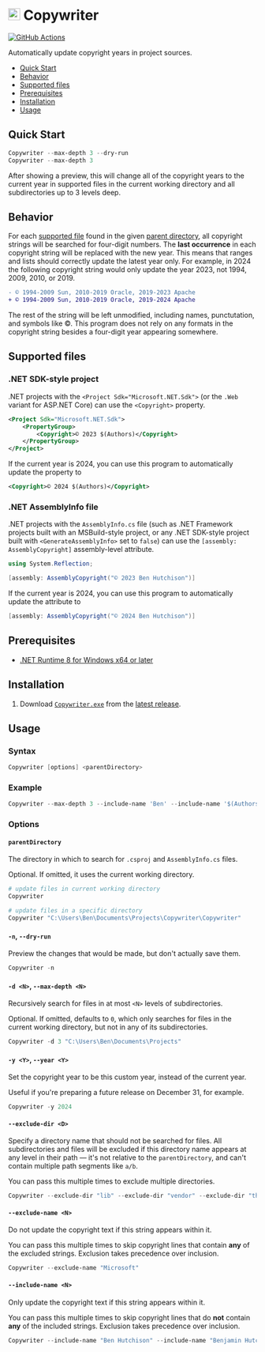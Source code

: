 <img src="https://raw.githubusercontent.com/Aldaviva/Copywriter/master/Copywriter/%C2%A9.ico" height="24" alt="©"> Copywriter
===

[![GitHub Actions](https://img.shields.io/github/actions/workflow/status/Aldaviva/Copywriter/dotnet.yml?branch=master&logo=github)](https://github.com/Aldaviva/Copywriter/actions/workflows/dotnet.yml)

Automatically update copyright years in project sources.

<!-- MarkdownTOC autolink="true" bracket="round" autoanchor="false" levels="1,2" -->

- [Quick Start](#quick-start)
- [Behavior](#behavior)
- [Supported files](#supported-files)
- [Prerequisites](#prerequisites)
- [Installation](#installation)
- [Usage](#usage)

<!-- /MarkdownTOC -->

## Quick Start
```ps1
Copywriter --max-depth 3 --dry-run
Copywriter --max-depth 3
```

After showing a preview, this will change all of the copyright years to the current year in supported files in the current working directory and all subdirectories up to 3 levels deep.

## Behavior

For each [supported file](#supported-files) found in the given [parent directory](#parentdirectory), all copyright strings will be searched for four-digit numbers. The **last occurrence** in each copyright string will be replaced with the new year. This means that ranges and lists should correctly update the latest year only. For example, in 2024 the following copyright string would only update the year 2023, not 1994, 2009, 2010, or 2019.

```diff
- © 1994-2009 Sun, 2010-2019 Oracle, 2019-2023 Apache
+ © 1994-2009 Sun, 2010-2019 Oracle, 2019-2024 Apache
```

The rest of the string will be left unmodified, including names, punctutation, and symbols like ©. This program does not rely on any formats in the copyright string besides a four-digit year appearing somewhere.

## Supported files

### .NET SDK-style project

.NET projects with the `<Project Sdk="Microsoft.NET.Sdk">` (or the `.Web` variant for ASP.NET Core) can use the `<Copyright>` property.

```xml
<Project Sdk="Microsoft.NET.Sdk">
    <PropertyGroup>
        <Copyright>© 2023 $(Authors)</Copyright>
    </PropertyGroup>
</Project>
```

If the current year is 2024, you can use this program to automatically update the property to

```xml
<Copyright>© 2024 $(Authors)</Copyright>
```

### .NET AssemblyInfo file

.NET projects with the `AssemblyInfo.cs` file (such as .NET Framework projects built with an MSBuild-style project, or any .NET SDK-style project built with `<GenerateAssemblyInfo>` set to `false`) can use the `[assembly: AssemblyCopyright]` assembly-level attribute.

```cs
using System.Reflection;

[assembly: AssemblyCopyright("© 2023 Ben Hutchison")]
```

If the current year is 2024, you can use this program to automatically update the attribute to

```cs
[assembly: AssemblyCopyright("© 2024 Ben Hutchison")]
```

## Prerequisites
- [.NET Runtime 8 for Windows x64 or later](https://dotnet.microsoft.com/en-us/download)

## Installation
1. Download [`Copywriter.exe`](https://github.com/Aldaviva/Copywriter/releases/latest/download/Copywriter.exe) from the [latest release](https://github.com/Aldaviva/Copywriter/releases/latest).

## Usage

### Syntax
```ps1
Copywriter [options] <parentDirectory>
```

### Example
```ps1
Copywriter --max-depth 3 --include-name 'Ben' --include-name '$(Authors)' ~\Documents\Projects
```

### Options

#### `parentDirectory`
The directory in which to search for `.csproj` and `AssemblyInfo.cs` files.

Optional. If omitted, it uses the current working directory.

```ps1
# update files in current working directory
Copywriter

# update files in a specific directory
Copywriter "C:\Users\Ben\Documents\Projects\Copywriter\Copywriter"
```

#### `-n`, `--dry-run`
Preview the changes that would be made, but don't actually save them.

```ps1
Copywriter -n
```

#### `-d <N>`, `--max-depth <N>`
Recursively search for files in at most `<N>` levels of subdirectories.

Optional. If omitted, defaults to `0`, which only searches for files in the current working directory, but not in any of its subdirectories.

```ps1
Copywriter -d 3 "C:\Users\Ben\Documents\Projects"
```

#### `-y <Y>`, `--year <Y>`
Set the copyright year to be this custom year, instead of the current year.

Useful if you're preparing a future release on December 31, for example.

```ps1
Copywriter -y 2024
```

#### `--exclude-dir <D>`
Specify a directory name that should not be searched for files. All subdirectories and files will be excluded if this directory name appears at any level in their path &mdash; it's not relative to the `parentDirectory`, and can't contain multiple path segments like `a/b`.

You can pass this multiple times to exclude multiple directories.

```ps1
Copywriter --exclude-dir "lib" --exclude-dir "vendor" --exclude-dir "thirdparty"
```

#### `--exclude-name <N>`
Do not update the copyright text if this string appears within it.

You can pass this multiple times to skip copyright lines that contain **any** of the excluded strings. Exclusion takes precedence over inclusion.

```ps1
Copywriter --exclude-name "Microsoft"
```

#### `--include-name <N>`
Only update the copyright text if this string appears within it.

You can pass this multiple times to skip copyright lines that do **not** contain **any** of the included strings. Exclusion takes precedence over inclusion.

```ps1
Copywriter --include-name "Ben Hutchison" --include-name "Benjamin Hutchison"
```
